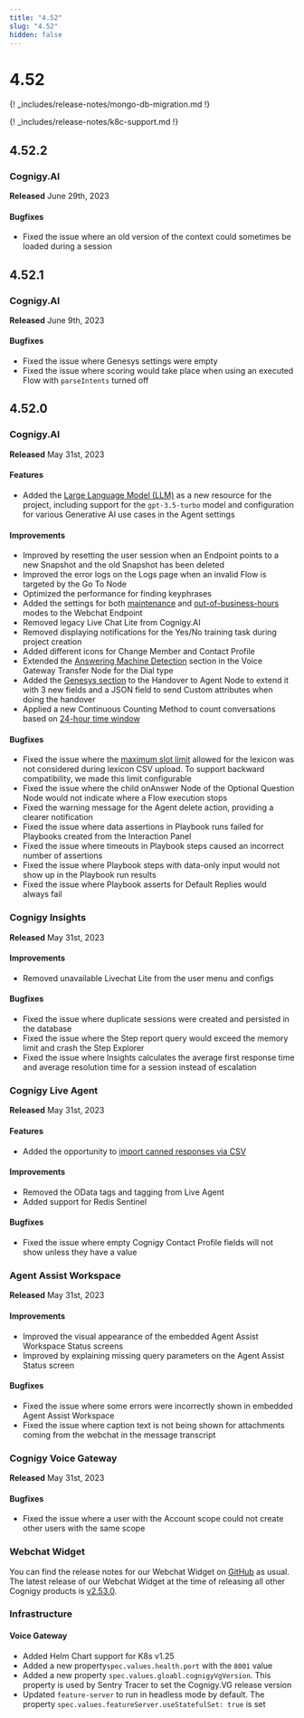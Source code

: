 ```yaml
---
title: "4.52"
slug: "4.52"
hidden: false
---
```


# 4.52

{! _includes/release-notes/mongo-db-migration.md !}

{! _includes/release-notes/k8c-support.md !}

## 4.52.2

### Cognigy.AI

**Released** June 29th, 2023

#### Bugfixes

- Fixed the issue where an old version of the context could sometimes be loaded during a session

## 4.52.1

### Cognigy.AI

**Released** June 9th, 2023

#### Bugfixes

- Fixed the issue where Genesys settings were empty
- Fixed the issue where scoring would take place when using an executed Flow with `parseIntents` turned off

## 4.52.0

### Cognigy.AI

**Released** May 31st, 2023

#### Features

- Added the [Large Language Model (LLM)](../ai/resources/build/llm.md) as a new resource for the project, including support for the `gpt-3.5-turbo` model and configuration for various Generative AI use cases in the Agent settings

#### Improvements

- Improved by resetting the user session when an Endpoint points to a new Snapshot and the old Snapshot has been deleted
- Improved the error logs on the Logs page when an invalid Flow is targeted by the Go To Node
- Optimized the performance for finding keyphrases
- Added the settings for both [maintenance](https://github.com/Cognigy/WebchatWidget/blob/master/docs/embedding.md#maintenance) and [out-of-business-hours](https://github.com/Cognigy/WebchatWidget/blob/master/docs/embedding.md#business-hours) modes to the Webchat Endpoint
- Removed legacy Live Chat Lite from Cognigy.AI
- Removed displaying notifications for the Yes/No training task during project creation
- Added different icons for Change Member and Contact Profile
- Extended the [Answering Machine Detection](../ai/flow-nodes/vg/transfer.md#answering-machine-detection) section in the Voice Gateway Transfer Node for the Dial type
- Added the [Genesys section](../ai/handover-providers/genesys-cloud-guest-chat.md#configure-handover-settings) to the Handover to Agent Node to extend it with 3 new fields and a JSON field to send Custom attributes when doing the handover
- Applied a new Continuous Counting Method to count conversations based on [24-hour time window](../ai/billing.md#common-scenarios)

#### Bugfixes

- Fixed the issue where the [maximum slot limit](../ai/resources/build/lexicons.md#restrictions) allowed for the lexicon was not considered during lexicon CSV upload. To support backward compatibility, we made this limit configurable
- Fixed the issue where the child onAnswer Node of the Optional Question Node would not indicate where a Flow execution stops
- Fixed the warning message for the Agent delete action, providing a clearer notification
- Fixed the issue where data assertions in Playbook runs failed for Playbooks created from the Interaction Panel
- Fixed the issue where timeouts in Playbook steps caused an incorrect number of assertions
- Fixed the issue where Playbook steps with data-only input would not show up in the Playbook run results
- Fixed the issue where Playbook asserts for Default Replies would always fail

### Cognigy Insights

**Released** May 31st, 2023

#### Improvements

- Removed unavailable Livechat Lite from the user menu and configs

#### Bugfixes

- Fixed the issue where duplicate sessions were created and persisted in the database
- Fixed the issue where the Step report query would exceed the memory limit and crash the Step Explorer
- Fixed the issue where Insights calculates the average first response time and average resolution time for a session instead of escalation

### Cognigy Live Agent

**Released** May 31st, 2023

#### Features

- Added the opportunity to [import canned responses via CSV](../live-agent/settings/canned-responses.md#import-canned-responses)

#### Improvements

- Removed the OData tags and tagging from Live Agent
- Added support for Redis Sentinel

#### Bugfixes

- Fixed the issue where empty Cognigy Contact Profile fields will not show unless they have a value

### Agent Assist Workspace

**Released** May 31st, 2023

#### Improvements

- Improved the visual appearance of the embedded Agent Assist Workspace Status screens
- Improved by explaining missing query parameters on the Agent Assist Status screen

#### Bugfixes

- Fixed the issue where some errors were incorrectly shown in embedded Agent Assist Workspace
- Fixed the issue where caption text is not being shown for attachments coming from the webchat in the message transcript

### Cognigy Voice Gateway

**Released** May 31st, 2023

#### Bugfixes

- Fixed the issue where a user with the Account scope could not create other users with the same scope

### Webchat Widget

You can find the release notes for our Webchat Widget on [GitHub](https://github.com/Cognigy/WebchatWidget/releases) as usual. The latest release of our Webchat Widget at the time of releasing all other Cognigy products is [v2.53.0](https://github.com/Cognigy/WebchatWidget/releases/tag/v2.53.0).

### Infrastructure

#### Voice Gateway

- Added Helm Chart support for K8s v1.25
- Added a new property`spec.values.health.port` with the `8001` value
- Added a new property `spec.values.gloabl.cognigyVgVersion`. This property is used by Sentry Tracer to set the Cognigy.VG release version
- Updated `feature-server` to run in headless mode by default.  The property `spec.values.featureServer.useStatefulSet: true` is set


